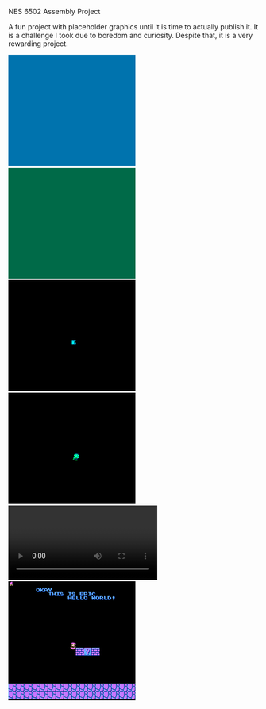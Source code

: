 NES 6502 Assembly Project

A fun project with placeholder graphics until it is time to actually publish it.
It is a challenge I took due to boredom and curiosity. Despite that, it is a very rewarding project.

![Screenshot](https://github.com/baboomerang/6502NES-game/blob/master/screenshot/firstprogram-0.png?raw=true) ![Screenshot](https://github.com/baboomerang/6502NES-game/blob/master/screenshot/secondprogram-0.png?raw=true) ![Screenshot](https://github.com/baboomerang/6502NES-game/blob/master/screenshot/thirdprogram-0.png?raw=true) ![Screenshot](https://github.com/baboomerang/6502NES-game/blob/master/screenshot/fourthprogram-0.png?raw=true) ![PPU Error Video Demonstration](https://github.com/baboomerang/6502NES-game/blob/master/screenshot/mariotest.mp4?raw=true) ![Screenshot](https://github.com/baboomerang/6502NES-game/blob/master/screenshot/seventhprogram_000.png?raw=true)

